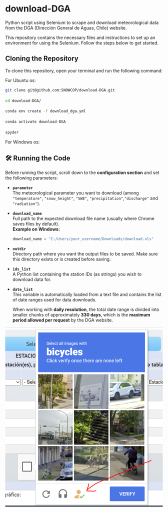 # download-DGA
Python script using Selenium to scrape and download meteorological data from the DGA (Dirección General de Aguas, Chile) website.

 
This repository contains the necessary files and instructions to set up an environment for using the Selenium. Follow the steps below to get started.

## Cloning the Repository
 
To clone this repository, open your terminal and run the following command:

For Ubuntu os:
```bash
git clone git@github.com:SNOWCOP/download-DGA.git
 
cd download-DGA/
 
conda env create -f download_dga.yml
 
conda activate download-DGA
 
spyder
```

For Windows os:



## 🛠 Running the Code
Before running the script, scroll down to the **configuration section** and set the following parameters:

- **`parameter`**  
  The meteorological parameter you want to download (among `"temperature"`, `"snow_height"`, `"SWE"`, `"precipitation"`,`"discharge"` and `"radiation"`).  

- **`download_name`**  
  Full path to the expected download file name (usually where Chrome saves files by default).  
  **Example on Windows:**

  ```python
  download_name = "C:/Users/your_username/Downloads/download.xls"
  ```

- **`outdir`**  
  Directory path where you want the output files to be saved.
Make sure this directory exists or is created before saving.

- **`ids_list`**  
 A Python list containing the station IDs (as strings) you wish to download data for.

- **`date_list`**  
  This variable is automatically loaded from a text file and contains the list of date ranges used for data downloads.

  When working with **daily resolution**, the total date range is divided into smaller chunks of approximately **330 days**, which is the **maximum period allowed per request** by the DGA website.

![Station Date Range Example](images/captcha-1.png)


